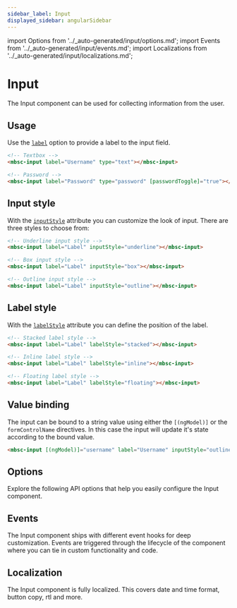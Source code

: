 ```yaml
---
sidebar_label: Input
displayed_sidebar: angularSidebar
---
```


import Options from '../\_auto-generated/input/options.md';
import Events from '../\_auto-generated/input/events.md';
import Localizations from '../\_auto-generated/input/localizations.md';

# Input

The Input component can be used for collecting information from the user.

## Usage

Use the [`label`](#opt-label) option to provide a label to the input field.

```html
<!-- Textbox -->
<mbsc-input label="Username" type="text"></mbsc-input>

<!-- Password -->
<mbsc-input label="Password" type="password" [passwordToggle]="true"></mbsc-input>
```

## Input style

With the [`inputStyle`](#opt-inputStyle) attribute you can customize the look of input. There are three styles to choose from:

```html
<!-- Underline input style -->
<mbsc-input label="Label" inputStyle="underline"></mbsc-input>

<!-- Box input style -->
<mbsc-input label="Label" inputStyle="box"></mbsc-input>

<!-- Outline input style -->
<mbsc-input label="Label" inputStyle="outline"></mbsc-input>
```

## Label style

With the [`labelStyle`](#opt-labelStyle) attribute you can define the position of the label.

```html
<!-- Stacked label style -->
<mbsc-input label="Label" labelStyle="stacked"></mbsc-input>

<!-- Inline label style -->
<mbsc-input label="Label" labelStyle="inline"></mbsc-input>

<!-- Floating label style -->
<mbsc-input label="Label" labelStyle="floating"></mbsc-input>
```

## Value binding

The input can be bound to a string value using either the `[(ngModel)]` or the `formControlName` directives. In this case the input will update it's state according to the bound value.

```html
<mbsc-input [(ngModel)]="username" label="Username" inputStyle="outline" labelStyle="floating"></mbsc-input>
```

<div className="option-list">

## Options
Explore the following API options that help you easily configure the Input component.

<Options />

## Events
The Input component ships with different event hooks for deep customization. Events are triggered through the lifecycle of the component where you can tie in custom functionality and code.

<Events />

## Localization
The Input component is fully localized. This covers date and time format, button copy, rtl and more.

<Localizations />

</div>
